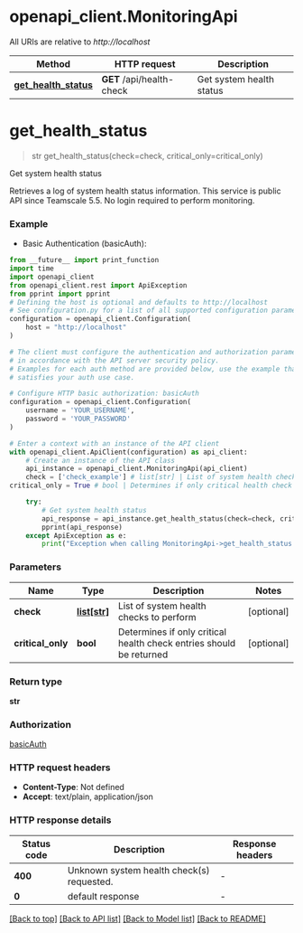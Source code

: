 # openapi_client.MonitoringApi

All URIs are relative to *http://localhost*

Method | HTTP request | Description
------------- | ------------- | -------------
[**get_health_status**](MonitoringApi.md#get_health_status) | **GET** /api/health-check | Get system health status


# **get_health_status**
> str get_health_status(check=check, critical_only=critical_only)

Get system health status

Retrieves a log of system health status information. This service is public API since Teamscale 5.5. No login required to perform monitoring.

### Example

* Basic Authentication (basicAuth):
```python
from __future__ import print_function
import time
import openapi_client
from openapi_client.rest import ApiException
from pprint import pprint
# Defining the host is optional and defaults to http://localhost
# See configuration.py for a list of all supported configuration parameters.
configuration = openapi_client.Configuration(
    host = "http://localhost"
)

# The client must configure the authentication and authorization parameters
# in accordance with the API server security policy.
# Examples for each auth method are provided below, use the example that
# satisfies your auth use case.

# Configure HTTP basic authorization: basicAuth
configuration = openapi_client.Configuration(
    username = 'YOUR_USERNAME',
    password = 'YOUR_PASSWORD'
)

# Enter a context with an instance of the API client
with openapi_client.ApiClient(configuration) as api_client:
    # Create an instance of the API class
    api_instance = openapi_client.MonitoringApi(api_client)
    check = ['check_example'] # list[str] | List of system health checks to perform (optional)
critical_only = True # bool | Determines if only critical health check entries should be returned (optional)

    try:
        # Get system health status
        api_response = api_instance.get_health_status(check=check, critical_only=critical_only)
        pprint(api_response)
    except ApiException as e:
        print("Exception when calling MonitoringApi->get_health_status: %s\n" % e)
```

### Parameters

Name | Type | Description  | Notes
------------- | ------------- | ------------- | -------------
 **check** | [**list[str]**](str.md)| List of system health checks to perform | [optional] 
 **critical_only** | **bool**| Determines if only critical health check entries should be returned | [optional] 

### Return type

**str**

### Authorization

[basicAuth](../README.md#basicAuth)

### HTTP request headers

 - **Content-Type**: Not defined
 - **Accept**: text/plain, application/json

### HTTP response details
| Status code | Description | Response headers |
|-------------|-------------|------------------|
**400** | Unknown system health check(s) requested. |  -  |
**0** | default response |  -  |

[[Back to top]](#) [[Back to API list]](../README.md#documentation-for-api-endpoints) [[Back to Model list]](../README.md#documentation-for-models) [[Back to README]](../README.md)

